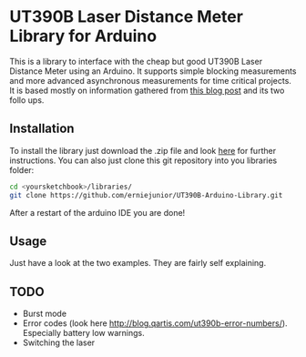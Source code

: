 UT390B Laser Distance Meter Library for Arduino
===============================================

This is a library to interface with the cheap but good UT390B Laser Distance Meter using an Arduino.
It supports simple blocking measurements and more advanced asynchronous measurements for time critical projects.
It is based mostly on information gathered from [this blog post](http://blog.qartis.com/arduino-laser-distance-meter/) and its two follo ups.

Installation
------------
To install the library just download the .zip file and look [here](http://arduino.cc/en/Guide/Libraries) for further instructions.
You can also just clone this git repository into you libraries folder:
```Bash
cd <yoursketchbook>/libraries/
git clone https://github.com/erniejunior/UT390B-Arduino-Library.git
```
After a restart of the arduino IDE you are done!

Usage
-----
Just have a look at the two examples. They are fairly self explaining.

TODO
----
* Burst mode
* Error codes (look here http://blog.qartis.com/ut390b-error-numbers/). Especially battery low warnings.
* Switching the laser
